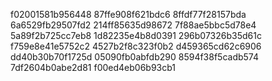 f02001581b956448
87ffe908f621bdc6
8ffdf77f28157bda
6a6529fb29507fd2
214ff85635d98672
7f88ae5bbc5d78e4
5a89f2b725cc7eb8
1d82235e4b8d0391
296b07326b35d61c
f759e8e41e5752c2
4527b2f8c323f0b2
d459365cd62c6906
dd40b30b70f1725d
05090fb0abfdb290
8594f38f5cadb574
7df2604b0abe2d81
f00ed4eb06b93cb1
